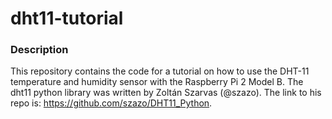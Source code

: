 # dht11-tutorial
### Description
This repository contains the code for a tutorial on how to use the DHT-11 temperature and humidity sensor with the Raspberry Pi 2 Model B. The dht11 python library was written by Zoltán Szarvas (@szazo). The link to his repo is: https://github.com/szazo/DHT11_Python.
